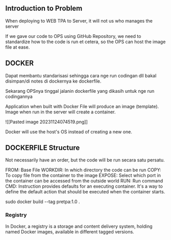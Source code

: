 ## Introduction to Problem
When deploying to WEB TPA to Server, it will not us who manages the server

If we gave our code to OPS using GitHub Repository, we need to standardize how to the code is run et cetera, so the OPS can host the image file at ease. 

## DOCKER
Dapat membantu standarisasi sehingga cara nge run codingan dll bakal disimpan/di notes di dockernya ke dockerfile.

Sekarang OPSnya tinggal jalanin dockerfile yang dikasih untuk nge run codingannya


Application when built with Docker File will produce an image (template).
Image when run in the server will create a container.

![[Pasted image 20231124074519.png]]

Docker will use the host's OS instead of creating a new one.

## DOCKERFILE Structure
Not necessarily have an order, but the code will be run secara satu persatu.

FROM: Base File
WORKDIR: In which directory the code can be run
COPY: To copy file from the container to the image
EXPOSE: Select which port in the container can be accessed from the outside world
RUN: Run command
CMD: Instruction provides defaults for an executing container. It's a way to define the default action that should be executed when the container starts.

sudo docker build --tag pretpa:1.0 .


### Registry
In Docker, a registry is a storage and content delivery system, holding named Docker images, available in different tagged versions.


